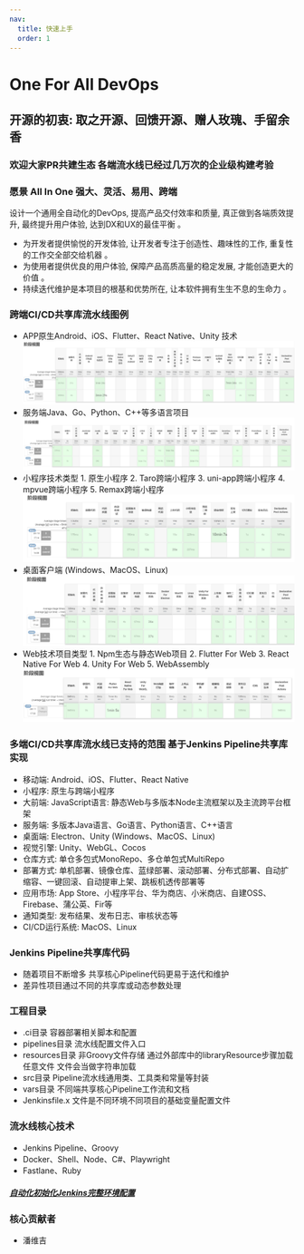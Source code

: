 ```yaml
---
nav:
  title: 快速上手
  order: 1
---
```


# One For All DevOps

## 开源的初衷: 取之开源、回馈开源、赠人玫瑰、手留余香
### 欢迎大家PR共建生态 各端流水线已经过几万次的企业级构建考验

### 愿景 All In One 强大、灵活、易用、跨端

设计一个通用全自动化的DevOps, 提高产品交付效率和质量, 真正做到各端质效提升, 最终提升用户体验, 达到DX和UX的最佳平衡 。

- 为开发者提供愉悦的开发体验, 让开发者专注于创造性、趣味性的工作, 重复性的工作交全部交给机器 。
- 为使用者提供优良的用户体验, 保障产品高质高量的稳定发展, 才能创造更大的价值 。
- 持续迭代维护是本项目的根基和优势所在, 让本软件拥有生生不息的生命力 。

### 跨端CI/CD共享库流水线图例

- APP原生Android、iOS、Flutter、React Native、Unity 技术
  ![avatar](../../images/app.png)
- 服务端Java、Go、Python、C++等多语言项目
  ![avatar](../../images/img.png)
- 小程序技术类型 1. 原生小程序 2. Taro跨端小程序 3. uni-app跨端小程序 4. mpvue跨端小程序 5. Remax跨端小程序
  ![avatar](../../images/mini.png)
- 桌面客户端 (Windows、MacOS、Linux)
  ![avatar](../../images/desktop.png)
- Web技术项目类型 1. Npm生态与静态Web项目 2. Flutter For Web 3. React Native For Web 4. Unity For Web 5. WebAssembly
  ![avatar](../../images/web.png)

### 多端CI/CD共享库流水线已支持的范围 基于Jenkins Pipeline共享库实现

- 移动端: Android、iOS、Flutter、React Native
- 小程序: 原生与跨端小程序
- 大前端: JavaScript语言: 静态Web与多版本Node主流框架以及主流跨平台框架
- 服务端: 多版本Java语言、Go语言、Python语言、C++语言
- 桌面端: Electron、Unity  (Windows、MacOS、Linux)
- 视觉引擎: Unity、WebGL、Cocos
- 仓库方式: 单仓多包式MonoRepo、多仓单包式MultiRepo
- 部署方式: 单机部署、镜像仓库、蓝绿部署、滚动部署、分布式部署、自动扩缩容、一键回滚、自动提审上架、跳板机透传部署等
- 应用市场: App Store、小程序平台、华为商店、小米商店、自建OSS、Firebase、蒲公英、Fir等
- 通知类型: 发布结果、发布日志、审核状态等
- CI/CD运行系统: MacOS、Linux

### Jenkins Pipeline共享库代码

- 随着项目不断增多 共享核心Pipeline代码更易于迭代和维护
- 差异性项目通过不同的共享库或动态参数处理

### 工程目录

- .ci目录 容器部署相关脚本和配置
- pipelines目录 流水线配置文件入口
- resources目录 非Groovy文件存储 通过外部库中的libraryResource步骤加载任意文件 文件会当做字符串加载
- src目录 Pipeline流水线通用类、工具类和常量等封装
- vars目录 不同端共享核心Pipeline工作流和文档
- Jenkinsfile.x 文件是不同环境不同项目的基础变量配置文件

### 流水线核心技术

- Jenkins Pipeline、Groovy
- Docker、Shell、Node、C#、Playwright
- Fastlane、Ruby

##### [自动化初始化Jenkins完整环境配置](https://www.digitalocean.com/community/tutorials/how-to-automate-jenkins-setup-with-docker-and-jenkins-configuration-as-code)

### 核心贡献者

- 潘维吉
